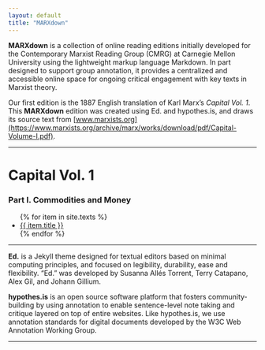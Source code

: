 ```yaml
---
layout: default
title: "MARXdown"
---
```


**MARXdown** is a collection of online reading editions initially developed for the Contemporary Marxist Reading Group (CMRG) at Carnegie Mellon University using the lightweight markup language Markdown. In part designed to support group annotation, it provides a centralized and accessible online space for ongoing critical engagement with key texts in Marxist theory.  

 Our first edition is the 1887 English translation of Karl Marx’s *Capital Vol. 1*. This **MARXdown** edition was created using Ed. and hypothes.is, and draws its source text from [www.marxists.org](https://www.marxists.org/archive/marx/works/download/pdf/Capital-Volume-I.pdf).

<hr>
<div class="toc">
  <h1>Capital Vol. 1</h1>
  <h3>Part I. Commodities and Money</h3>
  <ul class="texts">
  {% for item in site.texts %}
    <li class="text-title">
      <a href="{{ site.baseurl }}{{ item.url }}">
        {{ item.title }}
      </a>
    </li>
  {% endfor %}
  </ul>
</div>

<hr>

**Ed.** is a Jekyll theme designed for textual editors based on minimal computing principles, and focused on legibility, durability, ease and flexibility. “Ed.” was developed by Susanna Allés Torrent, Terry Catapano, Alex Gil, and Johann Gillium.

**hypothes.is** is an open source software platform that fosters community-building by using annotation to enable sentence-level note taking and critique layered on top of entire websites. Like hypothes.is, we use annotation standards for digital documents developed by the W3C Web Annotation Working Group.




<hr>
